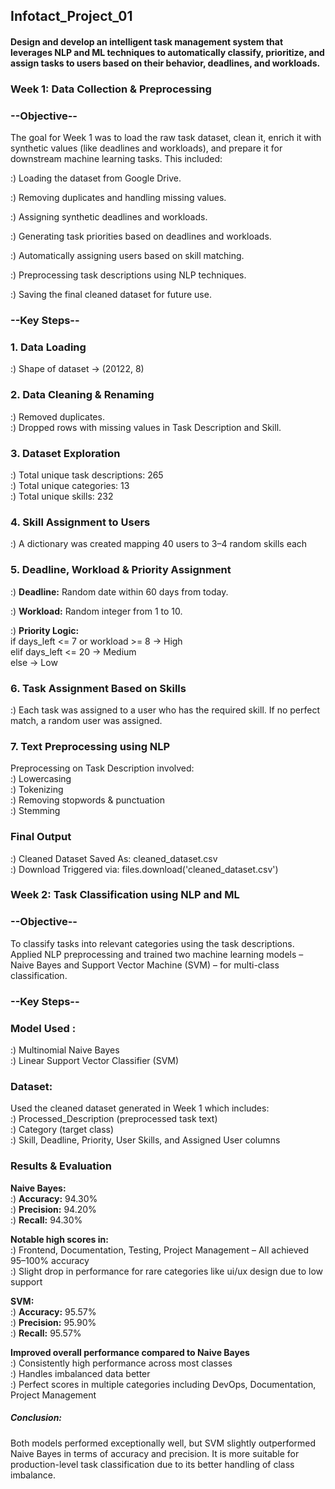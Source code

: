 ## Infotact_Project_01
#### Design and develop an intelligent task management system that leverages NLP and ML techniques to automatically classify, prioritize, and assign tasks to users based on their behavior, deadlines, and workloads.

### Week 1: Data Collection & Preprocessing
### **--Objective--**
The goal for Week 1 was to load the raw task dataset, clean it, enrich it with synthetic values (like deadlines and workloads), and prepare it for downstream machine learning tasks. This included:
<br>

:) Loading the dataset from Google Drive.
<br>

:) Removing duplicates and handling missing values.
<br>

:) Assigning synthetic deadlines and workloads.
<br>

:) Generating task priorities based on deadlines and workloads.
<br>

:) Automatically assigning users based on skill matching.
<br>

:) Preprocessing task descriptions using NLP techniques.
<br>

:) Saving the final cleaned dataset for future use.
<br>

### **--Key Steps--**
### 1. Data Loading
:) Shape of dataset → (20122, 8)
<br>

### 2. Data Cleaning & Renaming
:) Removed duplicates.
<br>
:) Dropped rows with missing values in Task Description and Skill.
<br>

###  3. Dataset Exploration
:) Total unique task descriptions: 265
<br>
:) Total unique categories: 13
<br>
:) Total unique skills: 232
<br>

### 4. Skill Assignment to Users
:) A dictionary was created mapping 40 users to 3–4 random skills each
<br>

###  5. Deadline, Workload & Priority Assignment
:) **Deadline:** Random date within 60 days from today.
<br>

:) **Workload:** Random integer from 1 to 10.
<br>

:) **Priority Logic:**      
if days_left <= 7 or workload >= 8 → High  
elif days_left <= 20 → Medium  
else → Low
<br>

### 6. Task Assignment Based on Skills
:) Each task was assigned to a user who has the required skill. If no perfect match, a random user was assigned.
<br>

### 7. Text Preprocessing using NLP
Preprocessing on Task Description involved:
<br>
:) Lowercasing
<br>
:) Tokenizing
<br>
:) Removing stopwords & punctuation
<br>
:) Stemming
<br>

### Final Output
:) Cleaned Dataset Saved As: cleaned_dataset.csv
<br>
:) Download Triggered via: files.download('cleaned_dataset.csv')
<br>

### Week 2: Task Classification using NLP and ML
### **--Objective--**
To classify tasks into relevant categories using the task descriptions. Applied NLP preprocessing and trained two machine learning models – Naive Bayes and Support Vector Machine (SVM) – for multi-class classification.
<br>

### **--Key Steps--**
### Model Used :
:) Multinomial Naive Bayes
<br>
:) Linear Support Vector Classifier (SVM)
<br>

###  Dataset:
Used the cleaned dataset generated in Week 1 which includes:
<br>
:) Processed_Description (preprocessed task text)
<br>
:) Category (target class)
<br>
:) Skill, Deadline, Priority, User Skills, and Assigned User columns
<br>

###  Results & Evaluation
**Naive Bayes:**
<br>
:) **Accuracy:** 94.30%
<br>
:) **Precision:** 94.20%
<br>
:) **Recall:** 94.30%
<br>

**Notable high scores in:**
<br>
:) Frontend, Documentation, Testing, Project Management – All achieved 95–100% accuracy
<br>
:) Slight drop in performance for rare categories like ui/ux design due to low support
<br>

**SVM:**
<br>
:) **Accuracy:** 95.57%
<br>
:) **Precision:** 95.90%
<br>
:) **Recall:** 95.57%
<br>

**Improved overall performance compared to Naive Bayes**
<br>
:) Consistently high performance across most classes
<br>
:) Handles imbalanced data better
<br>
:) Perfect scores in multiple categories including DevOps, Documentation, Project Management
<br>

##### Conclusion:
Both models performed exceptionally well, but SVM slightly outperformed Naive Bayes in terms of accuracy and precision. It is more suitable for production-level task classification due to its better handling of class imbalance.
